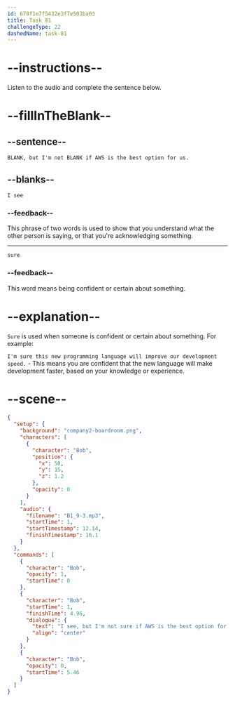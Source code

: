 ```yaml
---
id: 678f1e7f5432e3f7e503ba03
title: Task 81
challengeType: 22
dashedName: task-81
---
```


<!-- (audio) Bob: I see, but I'm not sure if AWS is the best option for us. -->

# --instructions--

Listen to the audio and complete the sentence below.

# --fillInTheBlank--

## --sentence--

`BLANK, but I'm not BLANK if AWS is the best option for us.`

## --blanks--

`I see`

### --feedback--

This phrase of two words is used to show that you understand what the other person is saying, or that you're acknowledging something.

---

`sure`

### --feedback--

This word means being confident or certain about something.

# --explanation--

`Sure` is used when someone is confident or certain about something. For example:

`I'm sure this new programming language will improve our development speed.` - This means you are confident that the new language will make development faster, based on your knowledge or experience.

# --scene--

```json
{
  "setup": {
    "background": "company2-boardroom.png",
    "characters": [
      {
        "character": "Bob",
        "position": {
          "x": 50,
          "y": 15,
          "z": 1.2
        },
        "opacity": 0
      }
    ],
    "audio": {
      "filename": "B1_9-3.mp3",
      "startTime": 1,
      "startTimestamp": 12.14,
      "finishTimestamp": 16.1
    }
  },
  "commands": [
    {
      "character": "Bob",
      "opacity": 1,
      "startTime": 0
    },
    {
      "character": "Bob",
      "startTime": 1,
      "finishTime": 4.96,
      "dialogue": {
        "text": "I see, but I'm not sure if AWS is the best option for us.",
        "align": "center"
      }
    },
    {
      "character": "Bob",
      "opacity": 0,
      "startTime": 5.46
    }
  ]
}
```
